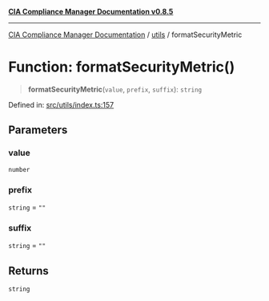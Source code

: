 [**CIA Compliance Manager Documentation v0.8.5**](../../README.md)

***

[CIA Compliance Manager Documentation](../../modules.md) / [utils](../README.md) / formatSecurityMetric

# Function: formatSecurityMetric()

> **formatSecurityMetric**(`value`, `prefix`, `suffix`): `string`

Defined in: [src/utils/index.ts:157](https://github.com/Hack23/cia-compliance-manager/blob/3ae0301247f765ba03c8c0fe645db4718bb8af76/src/utils/index.ts#L157)

## Parameters

### value

`number`

### prefix

`string` = `""`

### suffix

`string` = `""`

## Returns

`string`
